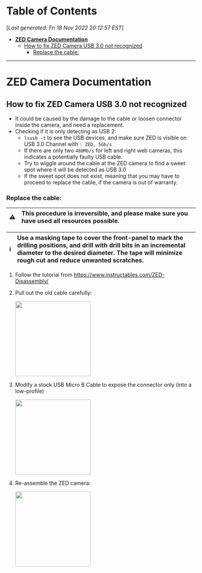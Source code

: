 <toc>

# Table of Contents
[*Last generated: Fri 18 Nov 2022 20:12:57 EST*]
- [**ZED Camera Documentation**](#ZED-Camera-Documentation)
  - [How to fix ZED Camera USB 3.0 not recognized](#How-to-fix-ZED-Camera-USB-30-not-recognized)
    - [Replace the cable:](#Replace-the-cable)


</toc>

---
# ZED Camera Documentation
## How to fix ZED Camera USB 3.0 not recognized
- It could be caused by the damage to the cable or loosen connector inside the camera, and need a replacement.
- Checking if it is only detecting as USB 2:
  - `lsusb -t` to see the USB devices, and make sure ZED is visible on USB 3.0 Channel with `: ZED, 5Gb/s`
  - If there are only two `480Mb/s` for left and right web cameras, this indicates a potentially faulty USB cable.
  - Try to wiggle around the cable at the ZED camera to find a sweet spot where it will be detected as USB 3.0
  - If the sweet spot does not exist, meaning that you may have to proceed to replace the cable, if the camera is out of warranty.

### Replace the cable:
:warning: |  This procedure is irreversible, and please make sure you have used all resources possible. 
:---: | :---

:information_source: |  Use a masking tape to cover the front-panel to mark the drilling positions, and drill with drill bits in an incremental diameter to the desired diameter. The tape will minimize rough cut and reduce unwanted scratches.
:---: | :---

1. Follow the tutorial from https://www.instructables.com/ZED-Disassembly/
2. Pull out the old cable carefully: 

    <img src="https://github.com/UW-Advanced-Robotics-Lab/lab-wiki/blob/main/docs/resources/zed/connector.png" width="200" >
3. Modify a stock USB Micro B Cable to expose the connector only (into a low-profile) 

    <img src="https://github.com/UW-Advanced-Robotics-Lab/lab-wiki/blob/main/docs/resources/zed/new_connector.png" width="200" >
4. Re-assemble the ZED camera: 

    <img src="https://github.com/UW-Advanced-Robotics-Lab/lab-wiki/blob/main/docs/resources/zed/result.png" width="200" >